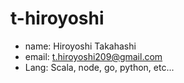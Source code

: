 # t-hiroyoshi

* name: Hiroyoshi Takahashi
* email: t.hiroyoshi209@gmail.com
* Lang: Scala, node, go, python, etc...
